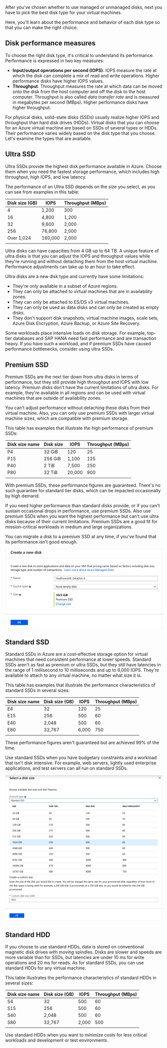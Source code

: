 After you've chosen whether to use managed or unmanaged disks, next you have to pick the best disk type for your virtual machines.

Here, you'll learn about the performance and behavior of each disk type so that you can make the right choice.

## Disk performance measures

To choose the right disk type, it's critical to understand its performance. Performance is expressed in two key measures:

- **Input/output operations per second (IOPS)**. IOPS measure the rate at which the disk can complete a mix of read and write operations. Higher performance disks have higher IOPS values.
- **Throughput**. Throughput measures the rate at which data can be moved onto the disk from the host computer and off the disk to the host computer. Throughput is also called *data transfer rate* and is measured in megabytes per second (MBps). Higher performance disks have higher throughput.

For physical disks, solid-state disks (SSDs) usually realize higher IOPS and throughput than hard disk drives (HDDs). Virtual disks that you can choose for an Azure virtual machine are based on SSDs of several types or HDDs. Their performance varies widely based on the disk type that you choose. Let's examine the types that are available.

## Ultra SSD

Ultra SSDs provide the highest disk performance available in Azure. Choose them when you need the fastest storage performance, which includes high throughput, high IOPS, and low latency.

The performance of an Ultra SSD depends on the size you select, as you can see from examples in this table:

| Disk size (GB) | IOPS | Throughput (MBps) |
| --- | --- | --- |
| 4 | 1,200 | 300 |
| 16 | 4,800 | 1,200 |
| 32 | 9,600 | 2,000 |
| 256 | 76,800 | 2,000 |
| Over 1,024 | 160,000 | 2,000 |
| | |

Ultra disks can have capacities from 4 GB up to 64 TB. A unique feature of ultra disks is that you can adjust the IOPS and throughput values while they're running and without detaching them from the host virtual machine. Performance adjustments can take up to an hour to take effect.

Ultra disks are a new disk type and currently have some limitations:

- They're only available in a subset of Azure regions.
- They can only be attached to virtual machines that are in availability zones.
- They can only be attached to ES/DS v3 virtual machines.
- They can only be used as data disks and can only be created as empty disks.
- They don't support disk snapshots, virtual machine images, scale sets, Azure Disk Encryption, Azure Backup, or Azure Site Recovery.

Some workloads place intensive loads on disk storage. For example, top-tier databases and SAP HANA need fast performance and are transaction heavy. If you have such a workload, and if premium SSDs have caused performance bottlenecks, consider using ultra SSDs.

## Premium SSD

Premium SSDs are the next tier down from ultra disks in terms of performance, but they still provide high throughput and IOPS with low latency. Premium disks don't have the current limitations of ultra disks. For example, they're available in all regions and can be used with virtual machines that are outside of availability zones.

You can't adjust performance without detaching these disks from their virtual machine. Also, you can only use premium SSDs with larger virtual machine sizes, which are compatible with premium storage.

This table has examples that illustrate the high performance of premium SSDs:

| Disk size name | Disk size | IOPS | Throughput (MBps) |
| --- | --- | --- | --- |
| P4 | 32 GiB | 120 | 25 |
| P15 | 256 GiB | 1,100 | 125 |
| P40 | 2 TiB | 7,500 | 250 |
| P80 | 32 TiB | 20,000 | 900 |
| | | |

With premium SSDs, these performance figures are guaranteed. There's no such guarantee for standard tier disks, which can be impacted occasionally by high demand.

If you need higher performance than standard disks provide, or if you can't sustain occasional drops in performance, use premium SSDs. Also use premium SSDs when you want the highest performance but can't use ultra disks because of their current limitations. Premium SSDs are a good fit for mission-critical workloads in medium and large organizations.

You can migrate a disk to a premium SSD at any time, if you've found that its performance isn't good enough.

![Creating a premium SSD.](../media/3-create-premium-ssd.png)

## Standard SSD

Standard SSDs in Azure are a cost-effective storage option for virtual machines that need consistent performance at lower speeds. Standard SSDs aren't as fast as premium or ultra SSDs, but they still have latencies in the range of 1 millisecond to 10 milliseconds and up to 6,000 IOPS. They're available to attach to any virtual machine, no matter what size it is.

This table has examples that illustrate the performance characteristics of standard SSDs in several sizes:

| Disk size name | Disk size (GB) | IOPS | Throughput (MBps) |
| --- | --- | --- | --- |
| E4 | 32 | 120 | 25 |
| E15 | 256 | 500 | 60 |
| E40 | 2,048 | 500 | 60 |
| E80 | 32,767 | 6,000 | 750 |
| | | |

These performance figures aren't guaranteed but are achieved 99% of the time.

Use standard SSDs when you have budgetary constraints and a workload that isn't disk intensive. For example, web servers, lightly used enterprise applications, and test servers can all run on standard SSDs.

![Selecting a size for a standard SSD.](../media/3-select-standard-ssd-size.png)

## Standard HDD

If you choose to use standard HDDs, data is stored on conventional magnetic disk drives with moving spindles. Disks are slower and speeds are more variable than for SSDs, but latencies are under 10 ms for write operations and 20 ms for reads. As for standard SSDs, you can use standard HDDs for any virtual machine.

This table illustrates the performance characteristics of standard HDDs in several sizes:

| Disk size name | Disk size (GB) | IOPS | Throughput (MBps) |
| --- | --- | --- | --- |
| S4 | 32 | 500 | 60 |
| S15 | 256 | 500 | 60 |
| S40 | 2,048 | 500 | 60 |
| S80 | 32,767 | 2,000 | 500 |
| | | |

Use standard HDDs when you want to minimize costs for less critical workloads and development or test environments.
